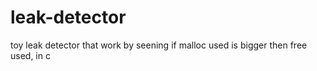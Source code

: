# leak-detector
toy leak detector that work by seening if malloc used is bigger then free used, in c

